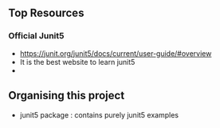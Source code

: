 
## Top Resources
### Official Junit5
-  https://junit.org/junit5/docs/current/user-guide/#overview
- It is the best website to learn junit5
- 

## Organising this project
- junit5 package : contains purely junit5 examples